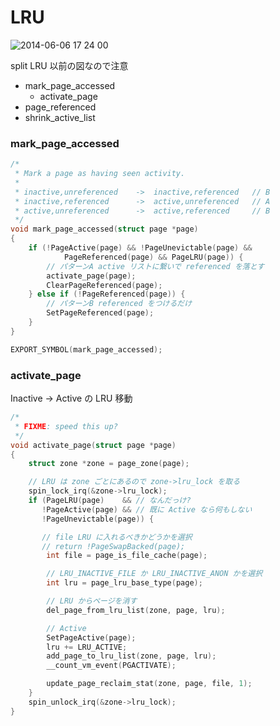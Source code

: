 # LRU

![2014-06-06 17 24 00](https://cloud.githubusercontent.com/assets/172456/3198095/1d04d80c-ed54-11e3-813a-b1754d92e552.png)

split LRU 以前の図なので注意

 * mark_page_accessed
   * activate_page
 * page_referenced
 * shrink_active_list

### mark_page_accessed 

```c 
/*
 * Mark a page as having seen activity.
 *
 * inactive,unreferenced	->	inactive,referenced   // B
 * inactive,referenced		->	active,unreferenced   // A
 * active,unreferenced		->	active,referenced     // B
 */
void mark_page_accessed(struct page *page)
{
	if (!PageActive(page) && !PageUnevictable(page) &&
			PageReferenced(page) && PageLRU(page)) {
        // パターンA active リストに繋いで referenced を落とす
		activate_page(page);
		ClearPageReferenced(page);
	} else if (!PageReferenced(page)) {
        // パターンB referenced をつけるだけ
		SetPageReferenced(page);
	}
}

EXPORT_SYMBOL(mark_page_accessed);
```

### activate_page

Inactive -> Active の LRU 移動

```c
/*
 * FIXME: speed this up?
 */
void activate_page(struct page *page)
{
	struct zone *zone = page_zone(page);

    // LRU は zone ごとにあるので zone->lru_lock を取る
	spin_lock_irq(&zone->lru_lock);
	if (PageLRU(page)    && // なんだっけ?
       !PageActive(page) && // 既に Active なら何もしない
       !PageUnevictable(page)) {

       // file LRU に入れるべきかどうかを選択
       // return !PageSwapBacked(page);
		int file = page_is_file_cache(page);

        // LRU_INACTIVE_FILE か LRU_INACTIVE_ANON かを選択
		int lru = page_lru_base_type(page);

        // LRU からページを消す
		del_page_from_lru_list(zone, page, lru);

        // Active
		SetPageActive(page);
		lru += LRU_ACTIVE;
		add_page_to_lru_list(zone, page, lru);
		__count_vm_event(PGACTIVATE);

		update_page_reclaim_stat(zone, page, file, 1);
	}
	spin_unlock_irq(&zone->lru_lock);
}
```